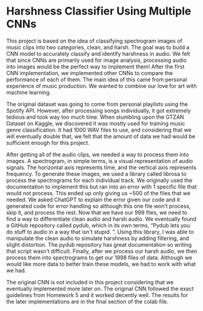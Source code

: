 # Harshness Classifier Using Multiple CNNs
This project is based on the idea of classifying spectrogram images of music clips into two categories, clean, and harsh. The goal was to build a CNN model to accurately classify and identify harshness in audio. We felt that since CNNs are primarily used for image analysis, processing audio into images would be the perfect way to implement them! After the first CNN implementation, we implemented other CNNs to compare the performance of each of them. The main idea of this came from personal experience of music production. We wanted to combine our love for art with machine learning.

The original dataset was going to come from personal playlists using the Spotify API. However, after processing songs individually, it got extremely tedious and took way too much time. When stumbling upon the GTZAN Dataset on Kaggle, we discovered it was mostly used for training music genre classification. It had 1000 WAV files to use, and considering that we will eventually double that, we felt that the amount of data we had would be sufficient enough for this project.

After getting all of the audio clips, we needed a way to process them into images. A spectrogram, in simple terms, is a visual representation of audio signals. The horizontal axis represents time, and the vertical axis represents frequency. To generate these images, we used a library called librosa to process the spectrograms for each individual track. We originally used the documentation to implement this but ran into an error with 1 specific file that would not process. This ended up only giving us ~500 of the files that we needed. We asked ChatGPT to explain the error given our code and it generated code for error handling so although this one file won’t process, skip it, and process the rest. Now that we have our 999 files, we need to find a way to differentiate clean audio and harsh audio. We eventually found a GitHub repository called pydub, which in its own terms, “Pydub lets you do stuff to audio in a way that isn't stupid. ”. Using this library, I was able to manipulate the clean audio to simulate harshness by adding filtering, and slight distortion. The pydub repository has great documentation so writing that script wasn’t difficult. Finally, after we process our harsh audio, we then process them into spectrograms to get our 1998 files of data. Although we would like more data to better train these models, we had to work with what we had.

The original CNN is not included in this project considering that we eventually implemented more later on. The original CNN followed the exact guidelines from Homework 5 and it worked decently well. The results for the later implementations are in the final section of the colab file.
